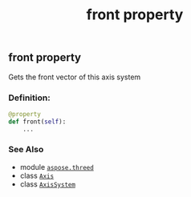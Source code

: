 ﻿---
title: front property
second_title: Aspose.3D for Python via .NET API References
description: 
type: docs
weight: 40
url: /aspose.threed/axissystem/front/
is_root: false
---

## front property


Gets the front vector of this axis system
### Definition:
```python
@property
def front(self):
    ...
```

### See Also
* module [`aspose.threed`](../../)
* class [`Axis`](/3d/python-net/aspose.threed/axis)
* class [`AxisSystem`](/3d/python-net/aspose.threed/axissystem)
